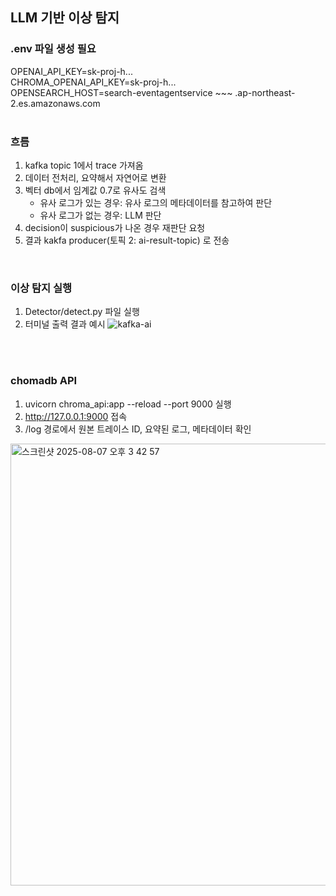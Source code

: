 LLM 기반 이상 탐지
--- 

### .env 파일 생성 필요
OPENAI_API_KEY=sk-proj-h... <br>
CHROMA_OPENAI_API_KEY=sk-proj-h... <br>
OPENSEARCH_HOST=search-eventagentservice ~~~ .ap-northeast-2.es.amazonaws.com 
<br>
<br>


### 흐름
1. kafka topic 1에서 trace 가져옴
2. 데이터 전처리, 요약해서 자연어로 변환
3. 벡터 db에서 임계값 0.7로 유사도 검색 
   * 유사 로그가 있는 경우: 유사 로그의 메타데이터를 참고하여 판단
   * 유사 로그가 없는 경우: LLM 판단
4. decision이 suspicious가 나온 경우 재판단 요청
5. 결과 kakfa producer(토픽 2: ai-result-topic) 로 전송
<br>


### 이상 탐지 실행
1. Detector/detect.py 파일 실행
2. 터미널 출력 결과 예시
![kafka-ai](https://github.com/user-attachments/assets/51ae3ada-5ca8-493f-bf6b-8187f686a7d4)

<br>
<br>




### chomadb API
1. uvicorn chroma_api:app --reload --port 9000 실행
2. http://127.0.0.1:9000 접속
3. /log 경로에서 원본 트레이스 ID, 요약된 로그, 메타데이터 확인
<img width="1437" height="707" alt="스크린샷 2025-08-07 오후 3 42 57" src="https://github.com/user-attachments/assets/07ff5892-567a-4573-bc77-7c1615f761c1" />

